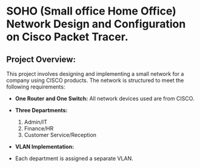 # SOHO (Small office Home Office) Network Design and Configuration on Cisco Packet Tracer.


## Project Overview:
This project involves designing and implementing a small network for a company using CISCO products. The network is structured to meet the following requirements:

* **One Router and One Switch:**
  All  network devices used are from CISCO.

* **Three Departments:**
  1. Admin/IT
  2. Finance/HR
  3. Customer Service/Reception

*	**VLAN Implementation:**
  - Each department is assigned a separate VLAN.
